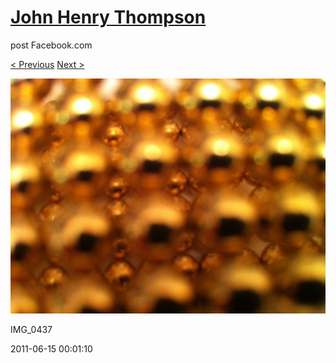 # [John Henry Thompson](../README.md)
post Facebook.com

[< Previous](2011-06-15-3.md) [Next >](2011-06-15-5.md)

[![](../media/2011-06-15/Magnetic-Balls-IMG_0437.jpg)](../README.md)

IMG_0437

2011-06-15 00:01:10